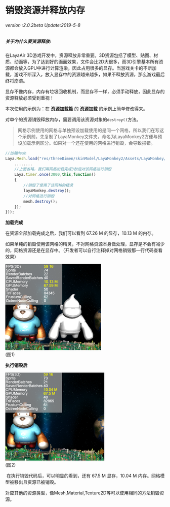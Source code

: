 # 销毁资源并释放内存

###### *version :2.0.2beta   Update:2019-5-8*

##### 关于为什么要资源释放:

在LayaAir 3D游戏开发中，资源释放非常重要。3D资源包括了模型、贴图、材质、动画等，为了达到好的画面效果，文件会比2D大很多，而3D引擎基本所有资源都会放入GPU中进行计算渲染，因此占用很多的显存。当游戏关卡的不断加载，游戏不断深入，放入显存中的资源越来越多，如果不释放资源，那么游戏最后终将崩溃。

显存不像内存，内存有垃圾回收机制，而显存不一样，必须手动释放，因此显存的资源释放必须受到重视！

本次使用的示例为：在 **资源加载篇** 的 **资源加载** 的示例上简单修改得来。

对单个的资源销毁释放内存，需要调用该资源对象的`destroy()`方法。

> 网格示例使用的网格与单独预设加载使用的是同一个网格，所以我们在写这个示例前，先复制了LayaMonkey文件夹，命名为LayaMonkey2方便与预设加载示例区分。如果对一个还在使用的网格进行销毁，会导致报错。

```typescript
//加载Mesh
Laya.Mesh.load("res/threeDimen/skinModel/LayaMonkey2/Assets/LayaMonkey/LayaMonkey-LayaMonkey.lm", Laya.Handler.create(this, function(mesh) {
  	........
    //上面省略，我们再网格加载完成3秒后对该网格进行销毁
    Laya.timer.once(3000,this,function() 
    {
        //销毁了使用了该网格的精灵
        layaMonkey.destroy();
        //对网格进行销毁
        mesh.destroy();        
    });
}));
```

**加载完成**

在资源全部加载完成之后，我们可以看到 67.26 M 的显存，10.13 M 的内存。

如果单纯的销毁使用该网格的精灵，不对网格资源本身做处理，显存是不会有减少的，网格资源还是在显存中。（开发者可以自行注释掉对网格销毁那一行代码查看效果）

![](img/1.png)<br>(图1)

**执行销毁后**

![](img/2.png)<br>(图2)

​		在执行销毁代码后，可以明显的看到，还有 67.5 M 显存，10.04 M 内存。网格模型被移出且资源已被销毁。

​		对应其他的资源类型，像Mesh,Material,Texture2D等可以使用相同的方法销毁资源。
